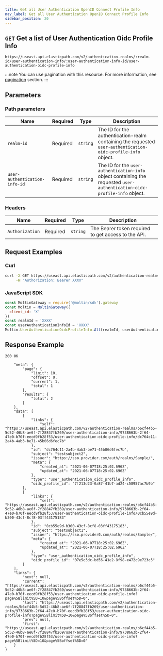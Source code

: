 ```yaml
---
title: Get all User Authentication OpenID Connect Profile Info
nav_label: Get all User Authentication OpenID Connect Profile Info
sidebar_position: 20
---
```



## `GET` Get a list of User Authentication Oidc Profile Info

```http
https://useast.api.elasticpath.com/v2/authentication-realms/:realm-id/user-authentication-info/:user-authentication-info-id/user-authentication-oidc-profile-info
```

:::note
You can use pagination with this resource. For more information, see [pagination](/docs/commerce-cloud/api-overview/pagination) section.
:::

## Parameters

### Path parameters

| Name | Required | Type | Description |
| --- | --- | --- | --- |
| `realm-id` | Required | `string` | The ID for the authentication-realm containing the requested `user-authentication-oidc-profile-info` object. |
| `user-authentication-info-id` | Required | `string` | The ID for the `user-authentication-info` object containing the requested `user-authentication-oidc-profile-info` object. |

### Headers

| Name | Required | Type | Description |
| --- | --- | --- | --- |
| `Authorization` | Required | `string` | The Bearer token required to get access to the API. |

## Request Examples

### Curl

```bash
curl -X GET https://useast.api.elasticpath.com/v2/authentication-realms/:realm-id/user-authentication-info/:user-authentication-info-id/user-authentication-oidc-profile-info/ \
     -H "Authorization: Bearer XXXX"
```

### JavaScript SDK

```javascript
const MoltinGateway = require('@moltin/sdk').gateway
const Moltin = MoltinGateway({
  client_id: 'X'
})
const realmId = 'XXXX'
const userAuthenticationInfoId = 'XXXX'
Moltin.UserAuthenticationOidcProfileInfo.All(realmId, userAuthenticationInfoId, null)
```

## Response Example

`200 OK`


```json{
    "meta": {
        "page": {
            "limit": 10,
            "offset": 0,
            "current": 1,
            "total": 1
        },
        "results": {
            "total": 2
        }
    },
    "data": [
        {
            "links": {
                "self": "https://useast.api.elasticpath.com/v2/authentication-realms/b6cf44b5-5d52-46b8-ae6f-7f28847fb269/user-authentication-info/9738663b-2f64-47e0-b70f-eecd9fb28f53/user-authentication-oidc-profile-info/dc764c11-2a4b-4ab3-be71-45b06d6fec7b"
            },
            "id": "dc764c11-2a4b-4ab3-be71-45b06d6fec7b",
            "subject": "testsubject2",
            "issuer": "https://sso.provider.com/auth/realms/Sample/",
            "meta": {
                "created_at": "2021-06-07T18:25:02.696Z",
                "updated_at": "2021-06-07T18:25:02.696Z"
            },
            "type": "user_authentication_oidc_profile_info",
            "oidc_profile_id": "7f213d23-0a87-41b7-ad24-c58957ac7b9b"
        },
        {
            "links": {
                "self": "https://useast.api.elasticpath.com/v2/authentication-realms/b6cf44b5-5d52-46b8-ae6f-7f28847fb269/user-authentication-info/9738663b-2f64-47e0-b70f-eecd9fb28f53/user-authentication-oidc-profile-info/0cb55e9d-b300-43cf-8cf8-03ff43175183"
            },
            "id": "0cb55e9d-b300-43cf-8cf8-03ff43175183",
            "subject": "testsubject1",
            "issuer": "https://sso.provider0.com/auth/realms/Sample/",
            "meta": {
                "created_at": "2021-06-07T18:25:02.696Z",
                "updated_at": "2021-06-07T18:25:02.696Z"
            },
            "type": "user_authentication_oidc_profile_info",
            "oidc_profile_id": "07e5c3dc-bd56-41e2-8f98-e472c9e723c5"
        }
    ],
    "links": {
        "next": null,
        "current": "https://useast.api.elasticpath.com/v2/authentication-realms/b6cf44b5-5d52-46b8-ae6f-7f28847fb269/user-authentication-info/9738663b-2f64-47e0-b70f-eecd9fb28f53/user-authentication-oidc-profile-info?page%5Blimit%5D=10&page%5Boffset%5D=0",
        "last": "https://useast.api.elasticpath.com/v2/authentication-realms/b6cf44b5-5d52-46b8-ae6f-7f28847fb269/user-authentication-info/9738663b-2f64-47e0-b70f-eecd9fb28f53/user-authentication-oidc-profile-info?page%5Blimit%5D=10&page%5Boffset%5D=0",
        "prev": null,
        "first": "https://useast.api.elasticpath.com/v2/authentication-realms/b6cf44b5-5d52-46b8-ae6f-7f28847fb269/user-authentication-info/9738663b-2f64-47e0-b70f-eecd9fb28f53/user-authentication-oidc-profile-info?page%5Blimit%5D=10&page%5Boffset%5D=0"
    }
}
```

